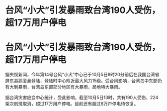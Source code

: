 # 台风“小犬”引发暴雨致台湾190人受伤，超17万用户停电

# 台风“小犬”引发暴雨致台湾190人受伤，超17万用户停电

据央视新闻，今年第14号台风“小犬”中心已于10月5日8时20分前后在我国台湾省屏东县鹅銮鼻登陆，登陆时中心附近最大风力15级。受台风影响，台湾岛中东部仍有大到暴雨，台湾岛东部部分地区有大暴雨，局地特大暴雨。

据台湾灾害应变中心统计，受此影响，截至10月5日13时，共有190人受伤，224架次航班取消，超过17万用户停电。目前还有超过6万户停电待恢复。

